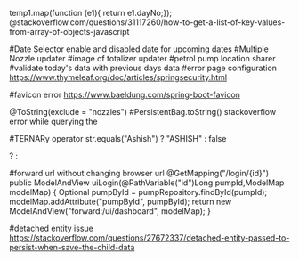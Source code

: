 temp1.map(function (e1){ return e1.dayNo;});
@stackoverflow.com/questions/31117260/how-to-get-a-list-of-key-values-from-array-of-objects-javascript

#Date Selector enable and disabled date for upcoming dates
#Multiple Nozzle updater
#image of totalizer updater
#petrol pump location sharer
#validate today's data with previous days data
#error page configuration
https://www.thymeleaf.org/doc/articles/springsecurity.html

#favicon error
https://www.baeldung.com/spring-boot-favicon

@ToString(exclude = "nozzles")
#PersistentBag.toString() stackoverflow error while querying the

#TERNARy operator 
 str.equals("Ashish") ? "ASHISH" : false
 
 <expression> ? <if true> : <if false>
 
 #forward url without changing browser url
 @GetMapping("/login/{id}")
	public ModelAndView uiLogin(@PathVariable("id")Long pumpId,ModelMap modelMap) {
		Optional<Pump> pumpById = pumpRepository.findById(pumpId);
		modelMap.addAttribute("pumpById", pumpById);
		return new ModelAndView("forward:/ui/dashboard", modelMap);
	}
	
#detached entity issue
https://stackoverflow.com/questions/27672337/detached-entity-passed-to-persist-when-save-the-child-data